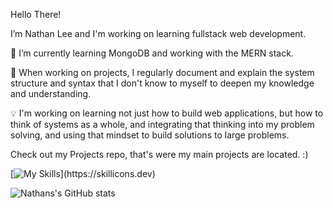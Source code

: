 Hello There!

  I’m Nathan Lee and I'm working on learning fullstack web development.
  
  🌱 I’m currently learning MongoDB and working with the MERN stack.
  
  📖 When working on projects, I regularly document and explain the system structure and syntax that I don't know to myself to deepen my knowledge and understanding.
  
  💡 I'm working on learning not just how to build web applications, but how to think of systems as a whole, and integrating that thinking into my problem solving, and using that mindset to build solutions to large problems.
  
 Check out my Projects repo, that's were my main projects are located. :)

[![My Skills](https://skillicons.dev/icons?i=ts,js,express,mongodb,rust,postgres,bash,solidity,linux,react,git,nodejs,)](https://skillicons.dev)


![Nathans's GitHub stats](https://github-readme-stats.vercel.app/api?username=nslee333&show_icons=true&theme=dark)


<!-- [![Top Langs](https://github-readme-stats.vercel.app/api/top-langs/?username=nslee333&show_icons=true&theme=dark)](https://github.com/nslee333/github-readme-stats) -->

